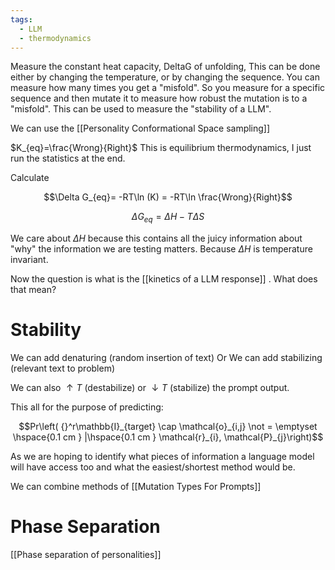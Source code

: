 ```yaml
---
tags:
  - LLM
  - thermodynamics
---
```


Measure the constant heat capacity, DeltaG of unfolding,
This can be done either by changing the temperature, or by changing the sequence. You can measure how many times you get a "misfold". So you measure for a specific sequence and then mutate it to measure how robust the mutation is to a "misfold". This can be used to measure the "stability of a LLM".

We can use the [[Personality Conformational Space sampling]]

$K_{eq}=\frac{Wrong}{Right}$ This is equilibrium thermodynamics, I just run the statistics at the end.

Calculate 

$$\Delta G_{eq}= -RT\ln (K) = -RT\ln \frac{Wrong}{Right}$$

$$\Delta G_{eq}=\Delta H-T\Delta S$$

We care about $\Delta H$ because this contains all the juicy information about "why" the information we are testing matters. Because $\Delta H$ is temperature invariant.

Now the question is what is the [[kinetics of a LLM response]] . What does that mean?


# Stability
We can add denaturing (random insertion of text)
Or 
We can add stabilizing (relevant text to problem)

We can also $\uparrow T$ (destabilize) or $\downarrow T$ (stabilize) the prompt output. 


This all for the purpose of predicting:

$$Pr\left( {}^r\mathbb{I}_{target} \cap \mathcal{o}_{i,j} \not = \emptyset \hspace{0.1 cm  } |\hspace{0.1 cm  }  \mathcal{r}_{i}, \mathcal{P}_{j}\right)$$

As we are hoping to identify what pieces of information a language model will have access too and what the easiest/shortest method would be. 



We can combine methods of [[Mutation Types For Prompts]]

# Phase Separation
[[Phase separation of personalities]]